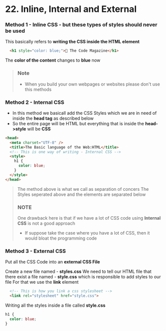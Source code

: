 # 22. Inline, Internal and External 

###  Method 1 - Inline CSS  - but these types of styles should never be used 
  This basically refers to **writing the CSS inside the HTML element**
```HTML
  <h1 style="color: blue;">📘 The Code Magazine</h1> 
```
The **color of the content** changes to **blue** now 
> ### Note 
> * When you build your own webpages or websites please don't use this methods

### Method 2 - Internal CSS
* In this method we basicall add the CSS Styles which we are in need of inside the **head tag** as described below 
* So the entire page will be HTML but everything that is inside the **head->style** will be **CSS**
```HTML
<head>
  <meta charset="UTF-8" />
  <title>The Basic language of the Web:HTML</title>
  <!-- This is one way of writing - Internal CSS -->
  <style>
    h1 {
      color: blue;
    }
  </style>
</head>
```
> The method above is what we call as separation of concers 
> The Styles seperated above and the elements are separated below 
> ### NOTE
> One drawback here is that if we have a lot of CSS code using **Internal CSS** is not a good approach
> * If suppose take the case where you have a lot   of CSS, then it would bloat the programming code

### Method 3 - External CSS
Put all the CSS Code into an **external CSS File**

Create a new file named - **styles.css**
We need to tell our HTML file that there exist a file named - **style.css** which is responsible to add styles to our file 
For that we use the **link** element 
```HTML
  <!-- This is how you link a css stylesheet -->
  <link rel="stylesheet" href="style.css">
```
Writing all the styles inside a file called **style.css**
```CSS
h1 {
  color: blue;
}
```




